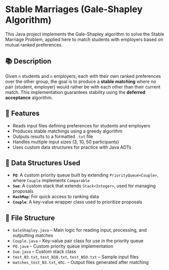 # Stable Marriages (Gale-Shapley Algorithm)

This Java project implements the Gale-Shapley algorithm to solve the Stable Marriage Problem, applied here to match students with employers based on mutual ranked preferences.

## 📚 Description

Given `n` students and `n` employers, each with their own ranked preferences over the other group, the goal is to produce a **stable matching** where no pair (student, employer) would rather be with each other than their current match. This implementation guarantees stability using the **deferred acceptance** algorithm.

## 🧠 Features

- Reads input files defining preferences for students and employers
- Produces stable matchings using a greedy algorithm
- Outputs results to a formatted `.txt` file
- Handles multiple input sizes (3, 10, 50 participants)
- Uses custom data structures for practice with Java ADTs

## 🧱 Data Structures Used

- **`PQ`**: A custom priority queue built by extending `PriorityQueue<Couple>`, where `Couple` implements `Comparable`
- **`Sue`**: A custom stack that extends `Stack<Integer>`, used for managing proposals
- **`HashMap`**: For quick access to ranking data
- **`Couple`**: A key-value wrapper class used to prioritize proposals

## 📂 File Structure

- `GaleShapley.java` – Main logic for reading input, processing, and outputting matches
- `Couple.java` – Key-value pair class for use in the priority queue
- `PQ.java` – Custom priority queue implementation
- `Sue.java` – Custom stack class
- `test_N3.txt`, `test_N10.txt`, `test_N50.txt` – Sample input files
- `matches_test_N3.txt`, etc. – Output files generated after matching

